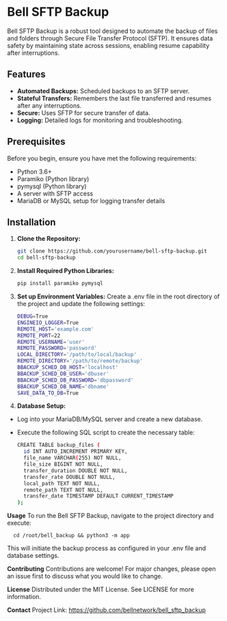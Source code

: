 # Bell SFTP Backup

Bell SFTP Backup is a robust tool designed to automate the backup of files and folders through Secure File Transfer Protocol (SFTP). It ensures data safety by maintaining state across sessions, enabling resume capability after interruptions.

## Features

- **Automated Backups:** Scheduled backups to an SFTP server.
- **Stateful Transfers:** Remembers the last file transferred and resumes after any interruptions.
- **Secure:** Uses SFTP for secure transfer of data.
- **Logging:** Detailed logs for monitoring and troubleshooting.

## Prerequisites
Before you begin, ensure you have met the following requirements:

- Python 3.6+
- Paramiko (Python library)
- pymysql (Python library)
- A server with SFTP access
- MariaDB or MySQL setup for logging transfer details

## Installation

1. **Clone the Repository:**
   
   ```bash
   git clone https://github.com/yourusername/bell-sftp-backup.git
   cd bell-sftp-backup

3. **Install Required Python Libraries:**
   
   ```bash
   pip install paramiko pymysql

4. **Set up Environment Variables:**
Create a .env file in the root directory of the project and update the following settings:

    ```bash
    DEBUG=True
    ENGINEIO_LOGGER=True
    REMOTE_HOST='example.com'
    REMOTE_PORT=22
    REMOTE_USERNAME='user'
    REMOTE_PASSWORD='password'
    LOCAL_DIRECTORY='/path/to/local/backup'
    REMOTE_DIRECTORY='/path/to/remote/backup'
    BBACKUP_SCHED_DB_HOST='localhost'
    BBACKUP_SCHED_DB_USER='dbuser'
    BBACKUP_SCHED_DB_PASSWORD='dbpassword'
    BBACKUP_SCHED_DB_NAME='dbname'
    SAVE_DATA_TO_DB=True

5. **Database Setup:**
- Log into your MariaDB/MySQL server and create a new database.
- Execute the following SQL script to create the necessary table:
  
    ```bash
    CREATE TABLE backup_files (
      id INT AUTO_INCREMENT PRIMARY KEY,
      file_name VARCHAR(255) NOT NULL,
      file_size BIGINT NOT NULL,
      transfer_duration DOUBLE NOT NULL,
      transfer_rate DOUBLE NOT NULL,
      local_path TEXT NOT NULL,
      remote_path TEXT NOT NULL,
      transfer_date TIMESTAMP DEFAULT CURRENT_TIMESTAMP
    );
    
**Usage**
To run the Bell SFTP Backup, navigate to the project directory and execute:

      cd /root/bell_backup && python3 -m app

This will initiate the backup process as configured in your .env file and database settings.

**Contributing**
Contributions are welcome! For major changes, please open an issue first to discuss what you would like to change.

**License**
Distributed under the MIT License. See LICENSE for more information.

**Contact**
Project Link: https://github.com/bellnetwork/bell_sftp_backup
